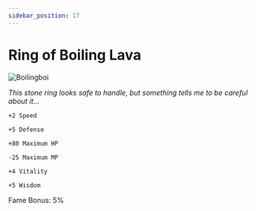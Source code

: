 ```yaml
---
sidebar_position: 17
---
```


# Ring of Boiling Lava

![Boilingboi](http://i.imgur.com/EOyAl7U.png)

<i>This stone ring looks safe to handle, but something tells me to be careful about it...</i>

    +2 Speed
    
    +5 Defense
    
    +80 Maximum HP
    
    -25 Maximum MP
    
    +4 Vitality
    
    +5 Wisdom
    
Fame Bonus: 5%
